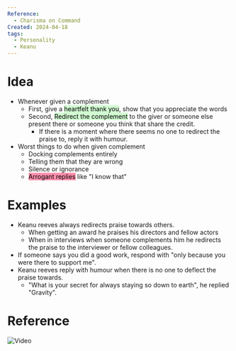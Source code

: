 ```yaml
---
Reference:
  - Charisma on Command
Created: 2024-04-18
tags:
  - Personality
  - Keanu
---
```

# Idea

* Whenever given a complement
	* First, give a <mark style="background: #BBFABBA6;">heartfelt thank you</mark>, show that you appreciate the words
	* Second, <mark style="background: #BBFABBA6;">Redirect the complement</mark> to the giver or someone else present there or someone you think that share the credit.
		* If there is a moment where there seems no one to redirect the praise to, reply it with humour.
* Worst things to do when given complement
	* Docking complements entirely
	* Telling them that they are wrong
	* Silence or ignorance
	* <mark style="background: #FF5582A6;">Arrogant replies</mark> like "I know that"
# Examples

* Keanu reeves always redirects praise towards others.
	* When getting an award he praises his directors and fellow actors
	* When in interviews when someone complements him he redirects the praise to the interviewer or fellow colleagues.
* If someone says you did a good work, respond with "only because you were there to support me".
* Keanu reeves reply with humour when there is no one to deflect the praise towards.
	* "What is your secret for always staying so down to earth", he replied "Gravity".

# Reference

![Video](https://www.youtube.com/watch?v=wHHwE8Y-pqk&ab_channel=CharismaonCommand)